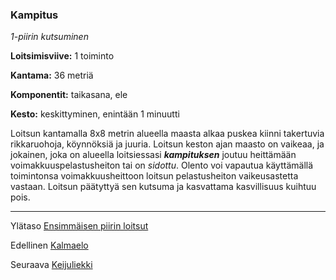 ### Kampitus

*1-piirin kutsuminen*

**Loitsimisviive:** 1 toiminto

**Kantama:** 36 metriä

**Komponentit:** taikasana, ele

**Kesto:** keskittyminen, enintään 1 minuutti

Loitsun kantamalla 8x8 metrin alueella maasta alkaa puskea
kiinni takertuvia rikkaruohoja, köynnöksiä ja juuria. Loitsun
keston ajan maasto on vaikeaa, ja jokainen, joka on alueella
loitsiessasi ***kampituksen*** joutuu heittämään voimakkuuspelastusheiton
tai on *sidottu*. Olento voi vapautua käyttämällä
toimintonsa voimakkuusheittoon loitsun pelastusheiton vaikeusastetta
vastaan. Loitsun päätyttyä sen kutsuma ja kasvattama
kasvillisuus kuihtuu pois.

----

Ylätaso [Ensimmäisen piirin loitsut](1_piirin_loitsut)

Edellinen [Kalmaelo](Kalmaelo)

Seuraava [Keijuliekki](Keijuliekki)